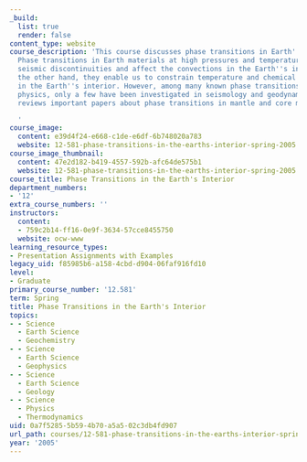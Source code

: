 ```yaml
---
_build:
  list: true
  render: false
content_type: website
course_description: 'This course discusses phase transitions in Earth''s interior.
  Phase transitions in Earth materials at high pressures and temperatures cause the
  seismic discontinuities and affect the convections in the Earth''s interior. On
  the other hand, they enable us to constrain temperature and chemical compositions
  in the Earth''s interior. However, among many known phase transitions in mineral
  physics, only a few have been investigated in seismology and geodynamics. This course
  reviews important papers about phase transitions in mantle and core materials.

  '
course_image:
  content: e39d4f24-e668-c1de-e6df-6b748020a783
  website: 12-581-phase-transitions-in-the-earths-interior-spring-2005
course_image_thumbnail:
  content: 47e2d182-b419-4557-592b-afc64de575b1
  website: 12-581-phase-transitions-in-the-earths-interior-spring-2005
course_title: Phase Transitions in the Earth's Interior
department_numbers:
- '12'
extra_course_numbers: ''
instructors:
  content:
  - 759c2b14-ff16-0e9f-3634-57cce8455750
  website: ocw-www
learning_resource_types:
- Presentation Assignments with Examples
legacy_uid: f85985b6-a158-4cbd-d904-06faf916fd10
level:
- Graduate
primary_course_number: '12.581'
term: Spring
title: Phase Transitions in the Earth's Interior
topics:
- - Science
  - Earth Science
  - Geochemistry
- - Science
  - Earth Science
  - Geophysics
- - Science
  - Earth Science
  - Geology
- - Science
  - Physics
  - Thermodynamics
uid: 0a7f5285-5b59-4b70-a5a5-02c3db4fd907
url_path: courses/12-581-phase-transitions-in-the-earths-interior-spring-2005
year: '2005'
---
```

